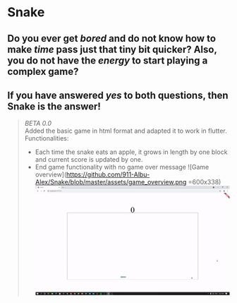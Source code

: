 # **Snake**

## Do you ever get *bored* and do not know how to make *time* pass just that tiny bit quicker? Also, you do not have the *energy* to start playing a complex game?

## If you have answered *yes* to both questions, then **Snake** is the answer!

> *BETA 0.0*\
> Added the basic game in html format and adapted it to work in flutter.\
> Functionalities:
> * Each time the snake eats an apple, it grows in length by one block and current score is updated by one.
> * End game functionality with no game over message
> ![Game overview](https://github.com/911-Albu-Alex/Snake/blob/master/assets/game_overview.png =600x338)
> ![Gameplay](https://github.com/911-Albu-Alex/Snake/blob/master/assets/gameplay.gif)
